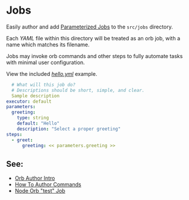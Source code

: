 # Jobs

Easily author and add [Parameterized Jobs](https://circleci.com/docs/2.0/reusing-config/#authoring-parameterized-jobs) to the `src/jobs` directory.

Each _YAML_ file within this directory will be treated as an orb job, with a name which matches its filename.

Jobs may invoke orb commands and other steps to fully automate tasks with minimal user configuration.

View the included _[hello.yml](./hello.yml)_ example.


```yaml
  # What will this job do?
  # Descriptions should be short, simple, and clear.
  Sample description
executor: default
parameters:
  greeting:
    type: string
    default: "Hello"
    description: "Select a proper greeting"
steps:
  - greet:
      greeting: << parameters.greeting >>
```

## See:
 - [Orb Author Intro](https://circleci.com/docs/2.0/orb-author-intro/#section=configuration)
 - [How To Author Commands](https://circleci.com/docs/2.0/reusing-config/#authoring-parameterized-jobs)
 - [Node Orb "test" Job](https://github.com/Rajesh-Ayaldasani/node-orb/blob/master/src/jobs/test.yml)